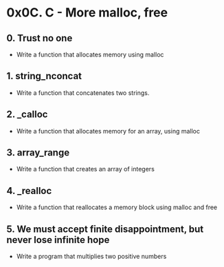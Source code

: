 # 0x0C. C - More malloc, free
## 0. Trust no one
 * Write a function that allocates memory using malloc
## 1. string_nconcat
 * Write a function that concatenates two strings.
## 2. _calloc
 * Write a function that allocates memory for an array, using malloc
## 3. array_range
 * Write a function that creates an array of integers
## 4. _realloc
 * Write a function that reallocates a memory block using malloc and free
## 5. We must accept finite disappointment, but never lose infinite hope
 * Write a program that multiplies two positive numbers
